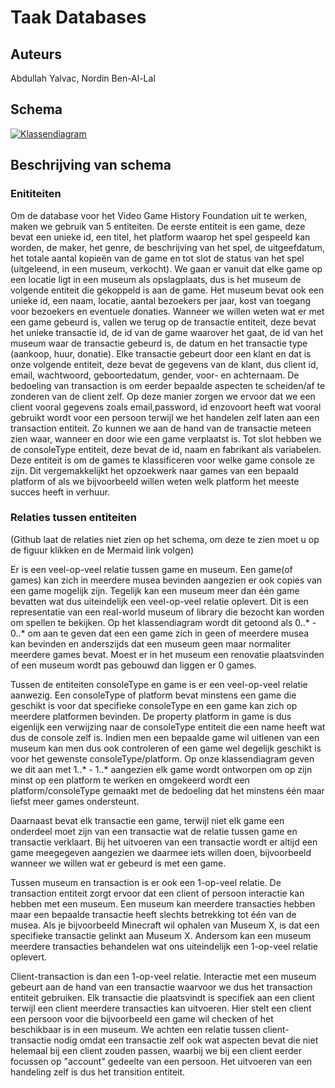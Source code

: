 # Taak Databases
## Auteurs
Abdullah Yalvac,
Nordin Ben-Al-Lal

## Schema  

[![Klassendiagram](https://mermaid.ink/img/pako:eNqNVMGOmzAU_BXLxyobBUiyAVU9NLvdS7eqmlxaIVVeeKRWjY1ss20a5d_7bEjA7GEXDuDx4Dczz-ZEC1UCzWghmDF3nB00q3NZcg2F5UqSj_tc-jnywGogp1wSvD4reSDkgMhPXnbQzmqOoOVWQIA0gtlK6ToAS3gGAY3SHXov25ocQGqYsEyheeOEXOoWTNwxC-Qbfs4MuPfREjvLbGtIh3BpiVWWia1qOJhcni9WHlsDyA7M1B6b2pFoMQCcgkGPK_HMDbdKm6-gvwPrDVVCMUtAWs1kAZ8AxnCppF_DCUVNF1V75BrWxT6WZgf8Ks9PBPl7ZGJiiGu0xiSy0cz-2ECgaCs4WghzKjw2zYlAzbgIoQaX-KP0Cy3Y6CeltHXNa8Nt4fZACTrEXvSAVFwb-8XD155uMU8lwHkIBBcD_mpzaybbCrNoNWgH92H4nZ_TxXz-Lqfk_c3Nh2HUbaVcjsvnNBp4Ucd78LXGLQ5YizexorDma7y-fcR5cDed0Ro0NqrEA-8zyqn9BViSZvhaMv07p-gZeay1aneUBc0qJgzMaNuU2Lv-B3FFGyZ_KIVjq9tuSLMT_UuzdDnfrDZptF4mcXSbJOmMHmm2TOerON7Eq3idRHEaLc8z-s9_v5jfxus0SeP1Il2la2TMKJTuXD32_yf3uMi49zO9ivN_PbuP6w?type=png)](https://mermaid.live/edit#pako:eNqNVMGOmzAU_BXLxyobBUiyAVU9NLvdS7eqmlxaIVVeeKRWjY1ss20a5d_7bEjA7GEXDuDx4Dczz-ZEC1UCzWghmDF3nB00q3NZcg2F5UqSj_tc-jnywGogp1wSvD4reSDkgMhPXnbQzmqOoOVWQIA0gtlK6ToAS3gGAY3SHXov25ocQGqYsEyheeOEXOoWTNwxC-Qbfs4MuPfREjvLbGtIh3BpiVWWia1qOJhcni9WHlsDyA7M1B6b2pFoMQCcgkGPK_HMDbdKm6-gvwPrDVVCMUtAWs1kAZ8AxnCppF_DCUVNF1V75BrWxT6WZgf8Ks9PBPl7ZGJiiGu0xiSy0cz-2ECgaCs4WghzKjw2zYlAzbgIoQaX-KP0Cy3Y6CeltHXNa8Nt4fZACTrEXvSAVFwb-8XD155uMU8lwHkIBBcD_mpzaybbCrNoNWgH92H4nZ_TxXz-Lqfk_c3Nh2HUbaVcjsvnNBp4Ucd78LXGLQ5YizexorDma7y-fcR5cDed0Ro0NqrEA-8zyqn9BViSZvhaMv07p-gZeay1aneUBc0qJgzMaNuU2Lv-B3FFGyZ_KIVjq9tuSLMT_UuzdDnfrDZptF4mcXSbJOmMHmm2TOerON7Eq3idRHEaLc8z-s9_v5jfxus0SeP1Il2la2TMKJTuXD32_yf3uMi49zO9ivN_PbuP6w)


## Beschrijving van schema
### Enititeiten
Om de database voor het Video Game History Foundation uit te werken, maken we gebruik van 5 entiteiten. De eerste entiteit is een game, deze bevat een unieke id, een titel, het platform waarop het spel gespeeld kan worden, de maker, het genre, de beschrijving van het spel, de uitgeefdatum, het totale aantal kopieën van de game en tot slot de status van het spel (uitgeleend, in een museum, verkocht). We gaan er vanuit dat elke game op een locatie ligt in een museum als opslagplaats, dus is het museum de volgende entiteit die gekoppeld is aan de game. Het museum bevat ook een unieke id, een naam, locatie, aantal bezoekers per jaar, kost van toegang voor bezoekers en eventuele donaties. Wanneer we willen weten wat er met een game gebeurd is, vallen we terug op de transactie entiteit, deze bevat het unieke transactie id, de id van de game waarover het gaat, de id van het museum waar de transactie gebeurd is, de datum en het transactie type (aankoop, huur, donatie). Elke transactie gebeurt door een klant en dat is onze volgende entiteit, deze bevat de gegevens van de klant, dus client id, email, wachtwoord, geboortedatum, gender, voor- en achternaam. De bedoeling van transaction is om eerder bepaalde aspecten te scheiden/af te zonderen van de client zelf. Op deze manier zorgen we ervoor dat we een client vooral gegevens zoals email,password, id enzovoort heeft wat vooral gebruikt wordt voor een persoon terwijl we het handelen zelf laten aan een transaction entiteit. Zo kunnen we aan de hand van de transactie meteen zien waar, wanneer en door wie een game verplaatst is. Tot slot hebben we de consoleType entiteit, deze bevat de id, naam en fabrikant als variabelen. Deze entiteit is om de games te klassificeren voor welke game console ze zijn. Dit vergemakkelijkt het opzoekwerk naar games van een bepaald platform of als we bijvoorbeeld willen weten welk platform het meeste succes heeft in verhuur.

### Relaties tussen entiteiten 
(Github laat de relaties niet zien op het schema, om deze te zien moet u op de figuur klikken en de Mermaid link volgen)

Er is een veel-op-veel relatie tussen game en museum. Een game(of games) kan zich in meerdere musea bevinden aangezien er ook copies van een game mogelijk zijn. Tegelijk kan een museum meer dan één game bevatten wat dus uiteindelijk een veel-op-veel relatie oplevert. Dit is een representatie van een real-world museum of library die bezocht kan worden om spellen te bekijken. Op het klassendiagram wordt dit getoond als 0..* - 0..* om aan te geven dat een een game zich in geen of meerdere musea kan bevinden en anderszijds dat een museum geen maar normaliter meerdere games bevat. Moest er in het museum een renovatie plaatsvinden of een museum wordt pas gebouwd dan liggen er 0 games.

Tussen de entiteiten consoleType en game is er een veel-op-veel relatie aanwezig. Een consoleType of platform bevat minstens een game die geschikt is voor dat specifieke consoleType en een game kan zich op meerdere platformen bevinden. De property platform in game is dus eigenlijk een verwijzing naar de consoleType entiteit die een name heeft wat dus de console zelf is. Indien men een bepaalde game wil uitlenen van een museum kan men dus ook controleren of een game wel degelijk geschikt is voor het gewenste consoleType/platform. Op onze klassendiagram geven we dit aan met 1..* - 1..* aangezien elk game wordt ontworpen om op zijn minst op een platform te werken en omgekeerd wordt een platform/consoleType gemaakt met de bedoeling dat het minstens één maar liefst meer games ondersteunt.

Daarnaast bevat elk transactie een game, terwijl niet elk game een onderdeel moet zijn van een transactie wat de relatie tussen game en transactie verklaart. Bij het uitvoeren van een transactie wordt er altijd een game meegegeven aangezien we daarmee iets willen doen, bijvoorbeeld wanneer we willen wat er gebeurd is met een game.

Tussen museum en transaction is er ook een 1-op-veel relatie. De transaction entiteit zorgt ervoor dat een client of persoon interactie kan hebben met een museum. Een museum kan meerdere transacties hebben maar een bepaalde transactie heeft slechts betrekking tot één van de musea. Als je bijvoorbeeld Minecraft wil ophalen van Museum X, is dat een specifieke transactie gelinkt aan Museum X. Andersom kan een museum meerdere transacties behandelen wat ons uiteindelijk een 1-op-veel relatie oplevert. 

Client-transaction is dan een 1-op-veel relatie. Interactie met een museum gebeurt aan de hand van een transactie waarvoor we dus het transaction entiteit gebruiken. Elk transactie die plaatsvindt is specifiek aan een client terwijl een client meerdere transacties kan uitvoeren. Hier stelt een client een persoon voor die bijvoorbeeld een game wil checken of het beschikbaar is in een museum. We achten een relatie tussen client-transactie nodig omdat een transactie zelf ook wat aspecten bevat die niet helemaal bij een client zouden passen, waarbij we bij een client eerder focussen op "account" gedeelte van een persoon. Het uitvoeren van een handeling zelf is dus het transition entiteit.
